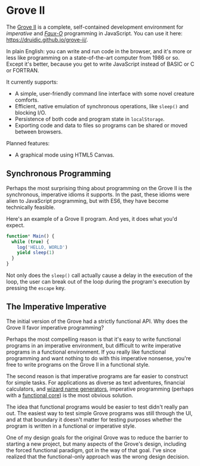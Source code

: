 # Grove II

The [Grove II]() is a complete, self-contained development
environment for *imperative* and [*Faux-O*](https://www.youtube.com/watch?v=yTkzNHF6rMs) programming
in JavaScript. You can use it here: https://druidic.github.io/grove-ii/.

In plain English: you can write and run code in the browser,
and it's more or less like programming on a state-of-the-art
computer from 1986 or so. Except it's better, because you
get to write JavaScript instead of BASIC or C or FORTRAN.

It currently supports:

- A simple, user-friendly command line interface with some
  novel creature comforts.
- Efficient, native emulation of synchronous operations,
  like `sleep()` and blocking I/O.
- Persistence of both code and program state in
  `localStorage`.
- Exporting code and data to files so programs can be
  shared or moved between browsers.

Planned features:

- A graphical mode using HTML5 Canvas.

## Synchronous Programming

Perhaps the most surprising thing about programming on the
Grove II is the synchronous, imperative idioms it supports.
In the past, these idioms were alien to JavaScript
programming, but with ES6, they have become technically
feasible.

Here's an example of a Grove II program. And yes, it
does what you'd expect.

```javascript
function* Main() {
  while (true) {
    log('HELLO, WORLD')
    yield sleep(1)
  }
}
```

Not only does the `sleep()` call actually cause a delay
in the execution of the loop, the user can break out of
the loop during the program's execution by pressing the
`escape` key.

## The Imperative Imperative

The initial version of the Grove had a strictly functional
API. Why does the Grove II favor imperative programming?

Perhaps the most compelling reason is that it's easy to
write functional programs in an imperative environment, but
difficult to write imperative programs in a functional
environment. If you really like functional programming and
want nothing to do with this imperative nonsense, you're
free to write programs on the Grove II in a functional
style.

The second reason is that imperative programs are far easier
to construct for simple tasks. For applications as diverse
as text adventures, financial calculators, and
[wizard name generators](https://gist.github.com/benchristel/b447bfcdae6a02a1802319a69a0606f2),
imperative programming (perhaps with a [functional core](https://www.youtube.com/watch?v=yTkzNHF6rMs)) is
the most obvious solution.

The idea that functional programs would be easier to test
didn't really pan out. The easiest way to test simple Grove
programs was still through the UI, and at that boundary it
doesn't matter for testing purposes whether the program is
written in a functional or imperative style.

One of my design goals for the original Grove was to reduce
the barrier to starting a new project, but many aspects of
the Grove's design, including the forced functional
paradigm, got in the way of that goal. I've since realized
that the functional-only approach was the wrong design
decision.
